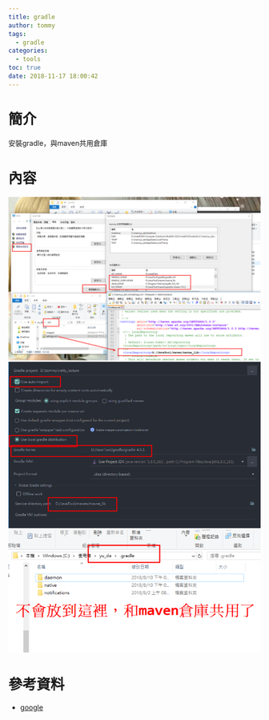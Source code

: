 ```yaml
---
title: gradle
author: tommy
tags:
  - gradle
categories:
  - tools
toc: true
date: 2018-11-17 18:00:42
---
```


# 簡介

安裝gradle，與maven共用倉庫

<!--more-->
# 內容

![gradle](gradle/20181117180553.png)
![gradle](gradle/20181117180934.png)
![gradle](gradle/20181117181145.png)



# 參考資料
- [google](http://www.google.com)

